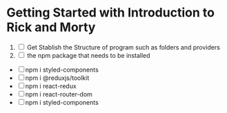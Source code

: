 # Getting Started with Introduction to  Rick and Morty

 1. <input type="checkBox"> Get Stablish the Structure of program such as folders and providers
 2. <input type="checkBox">  the npm package that needs to be installed
 <ul>
 <li> <input type="checkBox">npm i styled-components</li>
 <li> <input type="checkBox">npm i @reduxjs/toolkit</li>
  <li> <input type="checkBox">npm i react-redux</li>
 <li> <input type="checkBox">npm i react-router-dom</li>
 <li> <input type="checkBox">npm i styled-components</li>
 </ul>

  